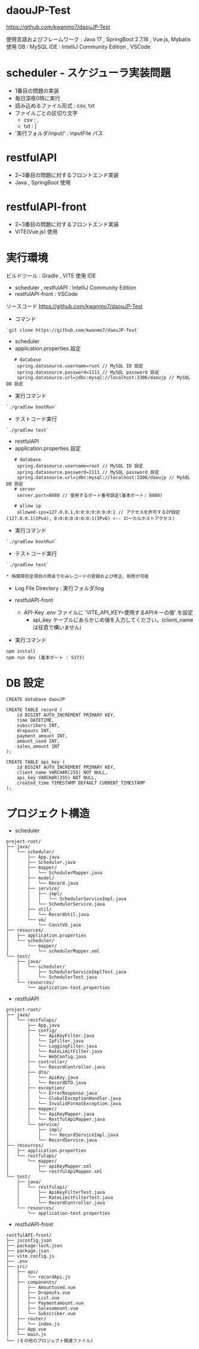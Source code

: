 # daouJP-Test

https://github.com/kwanmo7/daouJP-Test

使用言語およびフレームワーク : Java 17 , SpringBoot 2.7.18 , Vue.js, Mybatis
使用 DB : MySQL
IDE : IntelliJ Community Edition , VSCode

# scheduler - スケジューラ実装問題
- 1番目の問題の実装
- 毎日深夜0時に実行
- 読み込めるファイル形式 : csv, txt
- ファイルごとの区切り文字
  - csv : ,
  - txt : |
- '実行フォルダ/input/' : inputFile パス

# restfulAPI
- 2~3番目の問題に対するフロントエンド実装
- Java , SpringBoot 使用

# restfulAPI-front
- 2~3番目の問題に対するフロントエンド実装
- VITE(Vue.js) 使用

# 実行環境
ビルドツール : Gradle , VITE
使用 IDE
 - scheduler , restfulAPI : IntelliJ Community Edition
 - restfulAPI-front : VSCode

ソースコード
  https://github.com/kwanmo7/daouJP-Test
- コマンド
```
`git clone https://github.com/kwanmo7/daouJP-Test`
```

- scheduler
 - application.properties 設定
```
   # database
    spring.datasource.username=root // MySQL ID 設定
    spring.datasource.password=1111 // MySQL password 設定
    spring.datasource.url=jdbc:mysql://localhost:3306/daoujp // MySQL DB 設定
```
- 実行コマンド
```
`./gradlew bootRun`
```
- テストコード実行
```
`./gradlew test`
```


- restfulAPI
 - application.properties 設定
```
   # database
    spring.datasource.username=root // MySQL ID 設定
    spring.datasource.password=1111 // MySQL password 設定
    spring.datasource.url=jdbc:mysql://localhost:3306/daoujp // MySQL DB 設定
   # server
    server.port=8080 // 使用するポート番号設定(基本ポート: 8080)

   # allow ip
    allowed-ips=127.0.0.1,0:0:0:0:0:0:0:1 // アクセスを許可するIP設定(127.0.0.1(IPv4), 0:0:0:0:0:0:0:1(IPv6) <-- ローカルホストアクセス)
```
  - 実行コマンド
```
`./gradlew bootRun`
```
  - テストコード実行
```
`./gradlew test`
```
    * 時間帯別全項目の照会でのみレコードの登録および修正、削除が可能
  
  - Log File Directory : 実行フォルダ/log

- restfulAPI-front
  - API-Key
    .env ファイルに 'VITE_API_KEY=使用するAPIキーの値' を設定
    * api_key テーブルにあらかじめ値を入力してください。(client_nameは任意で構いません)
  
- 実行コマンド
```
npm install
npm run dev (基本ポート : 5173)
```

# DB 設定
```
CREATE database daouJP

CREATE TABLE record (
    id BIGINT AUTO_INCREMENT PRIMARY KEY,
    time DATETIME,
    subscribers INT,
    dropouts INT,
    payment_amount INT,
    amount_used INT,
    sales_amount INT
);

CREATE TABLE api_key (
    id BIGINT AUTO_INCREMENT PRIMARY KEY,
    client_name VARCHAR(255) NOT NULL,
    api_key VARCHAR(255) NOT NULL,
    created_time TIMESTAMP DEFAULT CURRENT_TIMESTAMP
);
```

# プロジェクト構造

- scheduler
```
project-root/
├── java/
│   └── scheduler/
│       ├── App.java
│       ├── Scheduler.java
│       ├── mapper/
│       │   └── SchedulerMapper.java
│       ├── model/
│       │   └── Record.java
│       ├── service/
│       │   ├── impl/
│       │   │   └── SchedulerServiceImpl.java
│       │   └── SchedulerService.java
│       ├── util/
│       │   └── RecordUtil.java
│       └── vo/
│           └── ConstVO.java
├── resources/
│   ├── application.properties
│   └── scheduler/
│       └── mapper/
│           └── schedulerMapper.xml
└── test/
    ├── java/
    │   └── scheduler/
    │       ├── SchedulerServiceImplTest.java
    │       └── SchedulerTest.java
    └── resources/
        └── application-test.properties
```



- restfulAPI
```
project-root/
├── java/
│   └── restfulapi/
│       ├── App.java
│       ├── config/
│       │   └── ApiKeyFilter.java
│       │   └── IpFilter.java
│       │   └── LoggingFilter.java
│       │   └── RateLimitFilter.java
│       │   └── WebConfig.java
│       ├── controller/
│       │   └── RecordController.java
│       ├── dto/
│       │   └── ApiKey.java
│       │   └── RecordDTO.java
│       ├── exception/
│       │   └── ErrorResponse.java
│       │   └── GlobalExceptionHandler.java
│       │   └── InvalidFormatException.java
│       ├── mapper/
│       │   └── ApiKeyMapper.java
│       │   └── RestfulApiMapper.java
│       └── service/
│           ├── impl/
│           │   └── RecordServiceImpl.java
│           └── RecordService.java
├── resources/
│   ├── application.properties
│   └── restfulapi/
│       └── mapper/
│           ├── apiKeyMapper.xml
│           └── restfulApiMapper.xml
└── test/
    ├── java/
    │   └── restfulapi/
    │       ├── ApiKeyFilterTest.java
    │       ├── RateLimitFilterTest.java
    │       └── RecordController.java
    └── resources/
        └── application-test.properties
```


- restfulAPI-front

```
restfulAPI-front/
├── jsconfig.json
├── package-lock.json
├── package.json
├── vite.config.js
├── .env
├── src/
│   ├── api/
│   │   └── recordApi.js
│   ├── components/
│   │   ├── Amountused.vue
│   │   ├── Dropouts.vue
│   │   ├── List.vue
│   │   ├── Paymentamount.vue
│   │   ├── Salesamount.vue
│   │   └── Subscriber.vue
│   ├── router/
│   │   └── index.js
│   ├── App.vue
│   └── main.js
└── (その他のプロジェクト関連ファイル)
```
